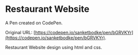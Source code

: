 # Restaurant Website 

A Pen created on CodePen.

Original URL: [https://codepen.io/sanketbodke/pen/bGRVKYr](https://codepen.io/sanketbodke/pen/bGRVKYr).

Restaurant Website design using html and css. 